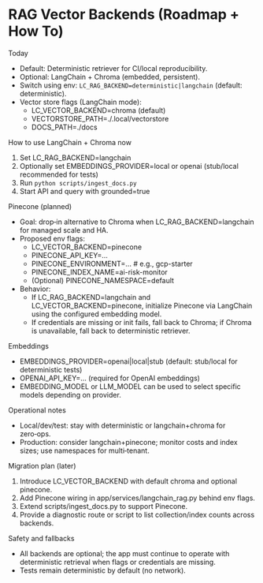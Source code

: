 # RAG Vector Backends (Roadmap + How To)

Today
- Default: Deterministic retriever for CI/local reproducibility.
- Optional: LangChain + Chroma (embedded, persistent).
- Switch using env: `LC_RAG_BACKEND=deterministic|langchain` (default: deterministic).
- Vector store flags (LangChain mode):
  - LC_VECTOR_BACKEND=chroma (default)
  - VECTORSTORE_PATH=./.local/vectorstore
  - DOCS_PATH=./docs

How to use LangChain + Chroma now
1) Set LC_RAG_BACKEND=langchain
2) Optionally set EMBEDDINGS_PROVIDER=local or openai (stub/local recommended for tests)
3) Run `python scripts/ingest_docs.py`
4) Start API and query with grounded=true

Pinecone (planned)
- Goal: drop‑in alternative to Chroma when LC_RAG_BACKEND=langchain for managed scale and HA.
- Proposed env flags:
  - LC_VECTOR_BACKEND=pinecone
  - PINECONE_API_KEY=...
  - PINECONE_ENVIRONMENT=...   # e.g., gcp-starter
  - PINECONE_INDEX_NAME=ai-risk-monitor
  - (Optional) PINECONE_NAMESPACE=default
- Behavior:
  - If LC_RAG_BACKEND=langchain and LC_VECTOR_BACKEND=pinecone, initialize Pinecone via LangChain using the configured embedding model.
  - If credentials are missing or init fails, fall back to Chroma; if Chroma is unavailable, fall back to deterministic retriever.

Embeddings
- EMBEDDINGS_PROVIDER=openai|local|stub (default: stub/local for deterministic tests)
- OPENAI_API_KEY=... (required for OpenAI embeddings)
- EMBEDDING_MODEL or LLM_MODEL can be used to select specific models depending on provider.

Operational notes
- Local/dev/test: stay with deterministic or langchain+chroma for zero‑ops.
- Production: consider langchain+pinecone; monitor costs and index sizes; use namespaces for multi‑tenant.

Migration plan (later)
1) Introduce LC_VECTOR_BACKEND with default chroma and optional pinecone.
2) Add Pinecone wiring in app/services/langchain_rag.py behind env flags.
3) Extend scripts/ingest_docs.py to support Pinecone.
4) Provide a diagnostic route or script to list collection/index counts across backends.

Safety and fallbacks
- All backends are optional; the app must continue to operate with deterministic retrieval when flags or credentials are missing.
- Tests remain deterministic by default (no network).
